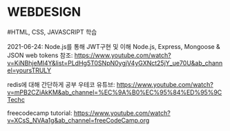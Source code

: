 # WEBDESIGN

#HTML, CSS, JAVASCRIPT 학습



2021-06-24: Node.js를 통해 JWT구현 및 이해 Node.js, Express, Mongoose & JSON web tokens 
참조: https://www.youtube.com/watch?v=KiNBhjeMI4Y&list=PLdHg5T0SNpN0ygjV4yGXNct25jY_ue70U&ab_channel=yoursTRULY

redis에 대해 간단하게 공부
우테코 유튜브: https://www.youtube.com/watch?v=mPB2CZiAkKM&ab_channel=%EC%9A%B0%EC%95%84%ED%95%9CTechc

freecodecamp tutorial: https://www.youtube.com/watch?v=XCsS_NVAa1g&ab_channel=freeCodeCamp.org
